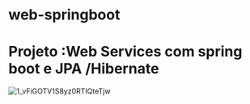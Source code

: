 # web-springboot

# Projeto :Web Services com spring boot e JPA /Hibernate 



![1_vFiGOTV1S8yz0RTIQteTjw](https://user-images.githubusercontent.com/98924684/219408740-cab05c24-561c-4291-a6aa-84331636c68f.png)
